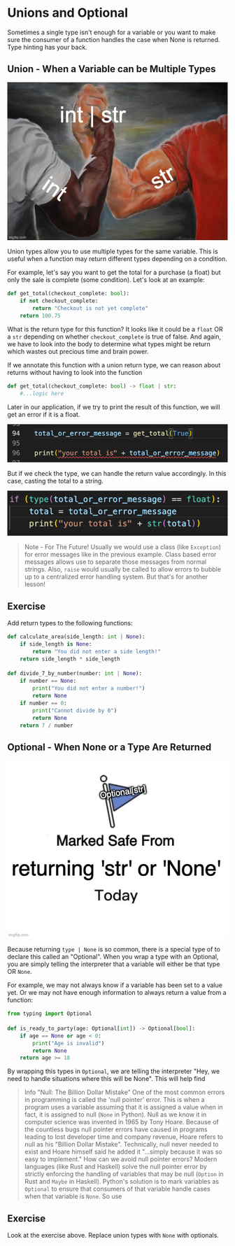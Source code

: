 # Unions and Optional

Sometimes a single type isn't enough for a variable or you want to make sure the consumer of a function handles the case when None is returned. Type hinting has your back.

## Union - When a Variable can be Multiple Types

![Why pick just one type!?](/images/memes/string_int_union.jpg)

Union types allow you to use multiple types for the same variable. This is useful when a function may return different types depending on a condition. 

For example, let's say you want to get the total for a purchase (a float) but only the sale is complete (some condition). Let's look at an example:

```py
def get_total(checkout_complete: bool):
    if not checkout_complete:
        return "Checkout is not yet complete"
    return 100.75
```

What is the return type for this function? It looks like it could be a `float` OR a `str` depending on whether `checkout_complete` is true of false. And again, we have to look into the body to determine what types might be return which wastes out precious time and brain power.

If we annotate this function with a union return type, we can reason about returns without having to look into the function

```py
def get_total(checkout_complete: bool) -> float | str:
    #...logic here
```

Later in our application, if we try to print the result of this function, we will get an error if it is a float.

![This could be a float so there is a warning](/images/code_snippets/could_be_float.png)

But if we check the type, we can handle the return value accordingly. In this case, casting the total to a string.

![casting the float so that we don't get errors](/images/code_snippets/is_float.png)

> Note - For The Future!
> Usually we would use a class (like `Exception`) for error messages like in the previous example. Class based error messages allows use to separate those messages from normal strings.
> Also, `raise` would usually be called to allow errors to bubble up to a centralized error handling system. But that's for another lesson!

## Exercise

Add return types to the following functions:

```py
def calculate_area(side_length: int | None):
    if side_length is None:
        return "You did not enter a side length!"
    return side_length * side_length

def divide_7_by_number(number: int | None):
    if number == None:
        print("You did not enter a number!")
        return None
    if number == 0:
        print("Cannot divide by 0")
        return None
    return 7 / number
```

## Optional - When None or a Type Are Returned 

![Why pick just one type!?](/images/memes/marked_safe_optional.jpg)

Because returning `type | None` is so common, there is a special type of to declare this called an "Optional". When you wrap a type with an Optional, you are simply telling the interpreter that a variable will either be that type OR `None`. 

For example, we may not always know if a variable has been set to a value yet. Or we may not have enough information to always return a value from a function:

```py
from typing import Optional

def is_ready_to_party(age: Optional[int]) -> Optional[bool]:
    if age == None or age < 0:
        print("Age is invalid")
        return None
    return age >= 18
```

By wrapping this types in `Optional`, we are telling the interpreter "Hey, we need to handle situations where this will be None". This will help find 

> Info "Null: The Billion Dollar Mistake"
> One of the most common errors in programming is called the 'null pointer' error. This is when a program uses a variable assuming that it is assigned a value when in fact, it is assigned to null (`None` in Python). Null as we know it in computer science was invented in 1965 by Tony Hoare. 
> Because of the countless bugs null pointer errors have caused in programs leading to lost developer time and company revenue, Hoare refers to null as his "Billion Dollar Mistake". Technically, null never needed to exist and Hoare himself said he added it "...simply because it was so easy to implement."
> How can we avoid null pointer errors? Modern languages (like Rust and Haskell) solve the null pointer error by strictly enforcing the handling of variables that may be null (`Option` in Rust and `Maybe` in Haskell). Python's solution is to mark variables as `Optional` to ensure that consumers of that variable handle cases when that variable is `None`. So use 

## Exercise

Look at the exercise above. Replace union types with `None` with optionals.
